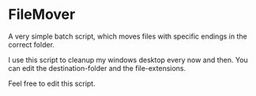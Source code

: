 # FileMover
A very simple batch script, which moves files with specific endings in the correct folder.

I use this script to cleanup my windows desktop every now and then.
You can edit the destination-folder and the file-extensions.

Feel free to edit this script.
